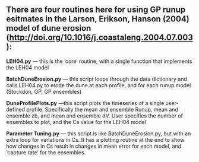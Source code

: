 ## There are four routines here for using GP runup esitmates in the Larson, Erikson, Hanson (2004) model of dune erosion (http://doi.org/10.1016/j.coastaleng.2004.07.003):

**LEH04.py** — this is the ‘core’ routine, with a single function that implements the LEH04 model

**BatchDuneErosion.py** — this script loops through the data dictionary and calls LEH04.py to erode the dune at each profile, and for each runup model (Stockdon, GP, GP ensembles)

**DuneProfilePlots.py** —this script plots the timeseries of a single user-defined profile. Specifically the mean and ensemble Runup, mean and ensemble zb, and mean and ensemble dV. User specifies the number of ensembles to plot, and the Cs value for the LEH04 model

**Parameter Tuning.py** — this script is like BatchDuneErosion.py, but with an extra loop for variations in Cs. It has a plotting routine at the end to show how changes in Cs result in changes in mean error for each model, and ‘capture rate’ for the ensembles. 
 
